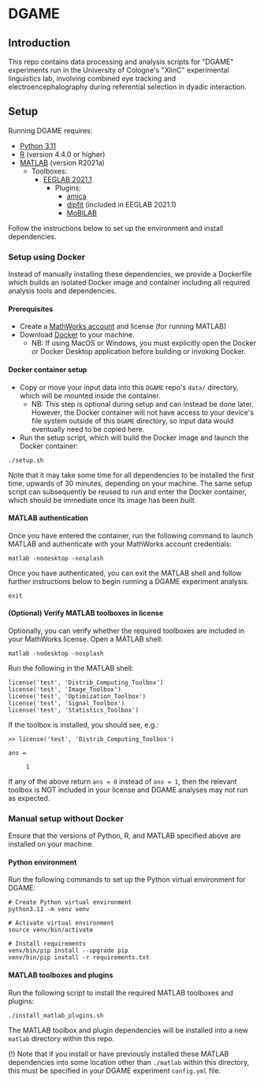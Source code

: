 # DGAME
## Introduction
This repo contains data processing and analysis scripts for "DGAME" experiments run in the University of Cologne's "XlinC" experimental linguistics lab, involving combined eye tracking and electroencephalography during referential selection in dyadic interaction.

## Setup
Running DGAME requires:
- [Python 3.11](https://www.python.org/downloads/release/python-3110/)
- [R](https://www.r-project.org/) (version 4.4.0 or higher)
- [MATLAB](https://www.mathworks.com/help/install/ug/install-products-with-internet-connection.html) (version R2021a)
    - Toolboxes:
        - [EEGLAB 2021.1](https://sccn.ucsd.edu/eeglab/download/daily/eeglab2021.1.zip)
            - Plugins:
                - [amica](https://sccn.ucsd.edu/~jason/amica_web.html)
                - [dipfit](https://eeglab.org/plugins/dipfit/) (included in EEGLAB 2021.1)
                - [MoBILAB](https://github.com/sccn/mobilab)

Follow the instructions below to set up the environment and install dependencies.

### Setup using Docker
Instead of manually installing these dependencies, we provide a Dockerfile which builds an isolated Docker image and container including all required analysis tools and dependencies.

#### Prerequisites
- Create a [MathWorks account](https://www.mathworks.com/mwaccount/account/create?uri=) and license (for running MATLAB)
- Download [Docker](https://docs.docker.com/get-started/get-docker/) to your machine.
    - NB: If using MacOS or Windows, you must explicitly open the Docker or Docker Desktop application before building or invoking Docker.

#### Docker container setup
- Copy or move your input data into this `DGAME` repo's `data/` directory, which will be mounted inside the container.
    - NB: This step is optional during setup and can instead be done later. However, the Docker container will not have access to your device's file system outside of this `DGAME` directory, so input data would eventually need to be copied here.
- Run the setup script, which will build the Docker image and launch the Docker container:
```
./setup.sh
```
Note that it may take some time for all dependencies to be installed the first time, upwards of 30 minutes, depending on your machine.
The same setup script can subsequently be reused to run and enter the Docker container, which should be immediate once its image has been built.

#### MATLAB authentication
Once you have entered the container, run the following command to launch MATLAB and authenticate with your MathWorks account credentials:
```
matlab -nodesktop -nosplash
```
Once you have authenticated, you can exit the MATLAB shell and follow further instructions below to begin running a DGAME experiment analysis.
```
exit
```

#### (Optional) Verify MATLAB toolboxes in license
Optionally, you can verify whether the required toolboxes are included in your MathWorks license. Open a MATLAB shell:
```
matlab -nodesktop -nosplash
```
Run the following in the MATLAB shell:
```
license('test', 'Distrib_Computing_Toolbox')
license('test', 'Image_Toolbox')
license('test', 'Optimization_Toolbox')
license('test', 'Signal_Toolbox')
license('test', 'Statistics_Toolbox')
```
If the toolbox is installed, you should see, e.g.:
```
>> license('test', 'Distrib_Computing_Toolbox')

ans =

     1
```


If any of the above return `ans = 0` instead of `ans = 1`, then the relevant toolbox is NOT included in your license and DGAME analyses may not run as expected.


### Manual setup without Docker
Ensure that the versions of Python, R, and MATLAB specified above are installed on your machine.

#### Python environment
Run the following commands to set up the Python virtual environment for DGAME:
```
# Create Python virtual environment
python3.11 -m venv venv

# Activate virtual environment
source venv/bin/activate

# Install requirements
venv/bin/pip install --upgrade pip
venv/bin/pip install -r requirements.txt
```

#### MATLAB toolboxes and plugins
Run the following script to install the required MATLAB toolboxes and plugins:
```
./install_matlab_plugins.sh
```
The MATLAB toolbox and plugin dependencies will be installed into a new `matlab` directory within this repo.

(!) Note that if you install or have previously installed these MATLAB dependencies into some location other than `./matlab` within this directory, this must be specified in your DGAME experiment `config.yml` file.
